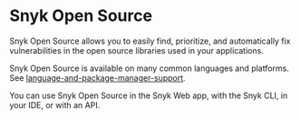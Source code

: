 # Snyk Open Source

Snyk Open Source allows you to easily find, prioritize, and automatically fix vulnerabilities in the open source libraries used in your applications.

Snyk Open Source is available on many common languages and platforms. See [language-and-package-manager-support](language-and-package-manager-support/ "mention").

You can use Snyk Open Source in the Snyk Web app, with the Snyk CLI, in your IDE, or with an API.
